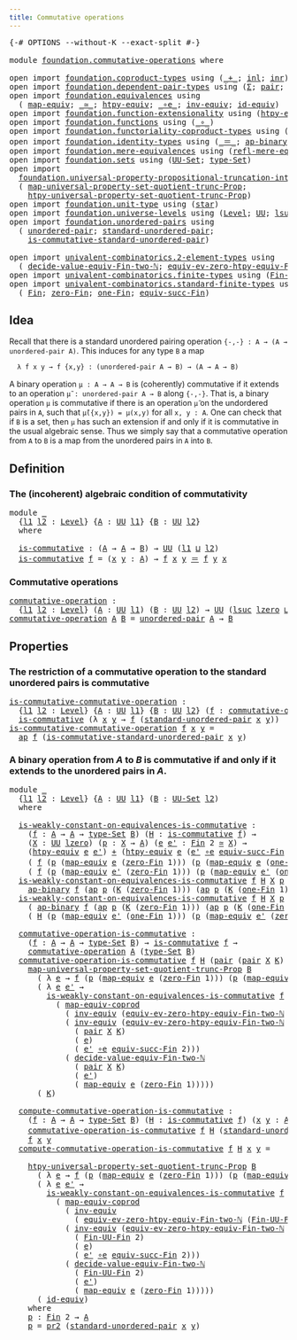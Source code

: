 ```yaml
---
title: Commutative operations
---
```


<pre class="Agda"><a id="48" class="Symbol">{-#</a> <a id="52" class="Keyword">OPTIONS</a> <a id="60" class="Pragma">--without-K</a> <a id="72" class="Pragma">--exact-split</a> <a id="86" class="Symbol">#-}</a>

<a id="91" class="Keyword">module</a> <a id="98" href="foundation.commutative-operations.html" class="Module">foundation.commutative-operations</a> <a id="132" class="Keyword">where</a>

<a id="139" class="Keyword">open</a> <a id="144" class="Keyword">import</a> <a id="151" href="foundation.coproduct-types.html" class="Module">foundation.coproduct-types</a> <a id="178" class="Keyword">using</a> <a id="184" class="Symbol">(</a><a id="185" href="foundation.coproduct-types.html#1181" class="Datatype Operator">_+_</a><a id="188" class="Symbol">;</a> <a id="190" href="foundation.coproduct-types.html#1249" class="InductiveConstructor">inl</a><a id="193" class="Symbol">;</a> <a id="195" href="foundation.coproduct-types.html#1267" class="InductiveConstructor">inr</a><a id="198" class="Symbol">)</a>
<a id="200" class="Keyword">open</a> <a id="205" class="Keyword">import</a> <a id="212" href="foundation.dependent-pair-types.html" class="Module">foundation.dependent-pair-types</a> <a id="244" class="Keyword">using</a> <a id="250" class="Symbol">(</a><a id="251" href="foundation-core.dependent-pair-types.html#515" class="Record">Σ</a><a id="252" class="Symbol">;</a> <a id="254" href="foundation-core.dependent-pair-types.html#588" class="InductiveConstructor">pair</a><a id="258" class="Symbol">;</a> <a id="260" href="foundation-core.dependent-pair-types.html#605" class="Field">pr1</a><a id="263" class="Symbol">;</a> <a id="265" href="foundation-core.dependent-pair-types.html#617" class="Field">pr2</a><a id="268" class="Symbol">)</a>
<a id="270" class="Keyword">open</a> <a id="275" class="Keyword">import</a> <a id="282" href="foundation.equivalences.html" class="Module">foundation.equivalences</a> <a id="306" class="Keyword">using</a>
  <a id="314" class="Symbol">(</a> <a id="316" href="foundation-core.equivalences.html#1821" class="Function">map-equiv</a><a id="325" class="Symbol">;</a> <a id="327" href="foundation-core.equivalences.html#1621" class="Function Operator">_≃_</a><a id="330" class="Symbol">;</a> <a id="332" href="foundation.equivalences.html#11980" class="Function">htpy-equiv</a><a id="342" class="Symbol">;</a> <a id="344" href="foundation-core.equivalences.html#7869" class="Function Operator">_∘e_</a><a id="348" class="Symbol">;</a> <a id="350" href="foundation-core.equivalences.html#5721" class="Function">inv-equiv</a><a id="359" class="Symbol">;</a> <a id="361" href="foundation-core.equivalences.html#2494" class="Function">id-equiv</a><a id="369" class="Symbol">)</a>
<a id="371" class="Keyword">open</a> <a id="376" class="Keyword">import</a> <a id="383" href="foundation.function-extensionality.html" class="Module">foundation.function-extensionality</a> <a id="418" class="Keyword">using</a> <a id="424" class="Symbol">(</a><a id="425" href="foundation-core.function-extensionality.html#965" class="Function">htpy-eq</a><a id="432" class="Symbol">)</a>
<a id="434" class="Keyword">open</a> <a id="439" class="Keyword">import</a> <a id="446" href="foundation.functions.html" class="Module">foundation.functions</a> <a id="467" class="Keyword">using</a> <a id="473" class="Symbol">(</a><a id="474" href="foundation-core.functions.html#420" class="Function Operator">_∘_</a><a id="477" class="Symbol">)</a>
<a id="479" class="Keyword">open</a> <a id="484" class="Keyword">import</a> <a id="491" href="foundation.functoriality-coproduct-types.html" class="Module">foundation.functoriality-coproduct-types</a> <a id="532" class="Keyword">using</a> <a id="538" class="Symbol">(</a><a id="539" href="foundation.functoriality-coproduct-types.html#7267" class="Function">map-equiv-coprod</a><a id="555" class="Symbol">)</a>
<a id="557" class="Keyword">open</a> <a id="562" class="Keyword">import</a> <a id="569" href="foundation.identity-types.html" class="Module">foundation.identity-types</a> <a id="595" class="Keyword">using</a> <a id="601" class="Symbol">(</a><a id="602" href="foundation-core.identity-types.html#1865" class="Function Operator">_＝_</a><a id="605" class="Symbol">;</a> <a id="607" href="foundation-core.identity-types.html#7942" class="Function">ap-binary</a><a id="616" class="Symbol">;</a> <a id="618" href="foundation-core.identity-types.html#4003" class="Function">ap</a><a id="620" class="Symbol">;</a> <a id="622" href="foundation-core.identity-types.html#2425" class="Function Operator">_∙_</a><a id="625" class="Symbol">)</a>
<a id="627" class="Keyword">open</a> <a id="632" class="Keyword">import</a> <a id="639" href="foundation.mere-equivalences.html" class="Module">foundation.mere-equivalences</a> <a id="668" class="Keyword">using</a> <a id="674" class="Symbol">(</a><a id="675" href="foundation.mere-equivalences.html#1771" class="Function">refl-mere-equiv</a><a id="690" class="Symbol">)</a>
<a id="692" class="Keyword">open</a> <a id="697" class="Keyword">import</a> <a id="704" href="foundation.sets.html" class="Module">foundation.sets</a> <a id="720" class="Keyword">using</a> <a id="726" class="Symbol">(</a><a id="727" href="foundation-core.sets.html#1190" class="Function">UU-Set</a><a id="733" class="Symbol">;</a> <a id="735" href="foundation-core.sets.html#1304" class="Function">type-Set</a><a id="743" class="Symbol">)</a>
<a id="745" class="Keyword">open</a> <a id="750" class="Keyword">import</a>
  <a id="759" href="foundation.universal-property-propositional-truncation-into-sets.html" class="Module">foundation.universal-property-propositional-truncation-into-sets</a> <a id="824" class="Keyword">using</a>
  <a id="832" class="Symbol">(</a> <a id="834" href="foundation.universal-property-propositional-truncation-into-sets.html#3801" class="Function">map-universal-property-set-quotient-trunc-Prop</a><a id="880" class="Symbol">;</a>
    <a id="886" href="foundation.universal-property-propositional-truncation-into-sets.html#4490" class="Function">htpy-universal-property-set-quotient-trunc-Prop</a><a id="933" class="Symbol">)</a>
<a id="935" class="Keyword">open</a> <a id="940" class="Keyword">import</a> <a id="947" href="foundation.unit-type.html" class="Module">foundation.unit-type</a> <a id="968" class="Keyword">using</a> <a id="974" class="Symbol">(</a><a id="975" href="foundation.unit-type.html#1108" class="InductiveConstructor">star</a><a id="979" class="Symbol">)</a>
<a id="981" class="Keyword">open</a> <a id="986" class="Keyword">import</a> <a id="993" href="foundation.universe-levels.html" class="Module">foundation.universe-levels</a> <a id="1020" class="Keyword">using</a> <a id="1026" class="Symbol">(</a><a id="1027" href="Agda.Primitive.html#597" class="Postulate">Level</a><a id="1032" class="Symbol">;</a> <a id="1034" href="foundation-core.universe-levels.html#235" class="Primitive">UU</a><a id="1036" class="Symbol">;</a> <a id="1038" href="Agda.Primitive.html#780" class="Primitive">lsuc</a><a id="1042" class="Symbol">;</a> <a id="1044" href="Agda.Primitive.html#810" class="Primitive Operator">_⊔_</a><a id="1047" class="Symbol">;</a> <a id="1049" href="Agda.Primitive.html#764" class="Primitive">lzero</a><a id="1054" class="Symbol">)</a>
<a id="1056" class="Keyword">open</a> <a id="1061" class="Keyword">import</a> <a id="1068" href="foundation.unordered-pairs.html" class="Module">foundation.unordered-pairs</a> <a id="1095" class="Keyword">using</a>
  <a id="1103" class="Symbol">(</a> <a id="1105" href="foundation.unordered-pairs.html#2488" class="Function">unordered-pair</a><a id="1119" class="Symbol">;</a> <a id="1121" href="foundation.unordered-pairs.html#5112" class="Function">standard-unordered-pair</a><a id="1144" class="Symbol">;</a>
    <a id="1150" href="foundation.unordered-pairs.html#8714" class="Function">is-commutative-standard-unordered-pair</a><a id="1188" class="Symbol">)</a>

<a id="1191" class="Keyword">open</a> <a id="1196" class="Keyword">import</a> <a id="1203" href="univalent-combinatorics.2-element-types.html" class="Module">univalent-combinatorics.2-element-types</a> <a id="1243" class="Keyword">using</a>
  <a id="1251" class="Symbol">(</a> <a id="1253" href="univalent-combinatorics.2-element-types.html#30314" class="Function">decide-value-equiv-Fin-two-ℕ</a><a id="1281" class="Symbol">;</a> <a id="1283" href="univalent-combinatorics.2-element-types.html#18775" class="Function">equiv-ev-zero-htpy-equiv-Fin-two-ℕ</a><a id="1317" class="Symbol">)</a>
<a id="1319" class="Keyword">open</a> <a id="1324" class="Keyword">import</a> <a id="1331" href="univalent-combinatorics.finite-types.html" class="Module">univalent-combinatorics.finite-types</a> <a id="1368" class="Keyword">using</a> <a id="1374" class="Symbol">(</a><a id="1375" href="univalent-combinatorics.finite-types.html#9701" class="Function">Fin-UU-Fin</a><a id="1385" class="Symbol">)</a>
<a id="1387" class="Keyword">open</a> <a id="1392" class="Keyword">import</a> <a id="1399" href="univalent-combinatorics.standard-finite-types.html" class="Module">univalent-combinatorics.standard-finite-types</a> <a id="1445" class="Keyword">using</a>
  <a id="1453" class="Symbol">(</a> <a id="1455" href="univalent-combinatorics.standard-finite-types.html#2392" class="Function">Fin</a><a id="1458" class="Symbol">;</a> <a id="1460" href="univalent-combinatorics.standard-finite-types.html#6791" class="Function">zero-Fin</a><a id="1468" class="Symbol">;</a> <a id="1470" href="univalent-combinatorics.standard-finite-types.html#8189" class="Function">one-Fin</a><a id="1477" class="Symbol">;</a> <a id="1479" href="univalent-combinatorics.standard-finite-types.html#11896" class="Function">equiv-succ-Fin</a><a id="1493" class="Symbol">)</a>
</pre>
## Idea

Recall that there is a standard unordered pairing operation `{-,-} : A → (A → unordered-pair A)`. This induces for any type `B` a map

```md
  λ f x y → f {x,y} : (unordered-pair A → B) → (A → A → B)
```

A binary operation `μ : A → A → B` is (coherently) commutative if it extends to an operation `μ̃ : unordered-pair A → B` along `{-,-}`. That is, a binary operation `μ` is commutative if there is an operation `μ̃` on the undordered pairs in `A`, such that `μ̃({x,y}) = μ(x,y)` for all `x, y : A`. One can check that if `B` is a set, then `μ` has such an extension if and only if it is commutative in the usual algebraic sense. Thus we simply say that a commutative operation from `A` to `B` is a map from the unordered pairs in `A` into `B`.

## Definition

### The (incoherent) algebraic condition of commutativity

<pre class="Agda"><a id="2338" class="Keyword">module</a> <a id="2345" href="foundation.commutative-operations.html#2345" class="Module">_</a>
  <a id="2349" class="Symbol">{</a><a id="2350" href="foundation.commutative-operations.html#2350" class="Bound">l1</a> <a id="2353" href="foundation.commutative-operations.html#2353" class="Bound">l2</a> <a id="2356" class="Symbol">:</a> <a id="2358" href="Agda.Primitive.html#597" class="Postulate">Level</a><a id="2363" class="Symbol">}</a> <a id="2365" class="Symbol">{</a><a id="2366" href="foundation.commutative-operations.html#2366" class="Bound">A</a> <a id="2368" class="Symbol">:</a> <a id="2370" href="foundation-core.universe-levels.html#235" class="Primitive">UU</a> <a id="2373" href="foundation.commutative-operations.html#2350" class="Bound">l1</a><a id="2375" class="Symbol">}</a> <a id="2377" class="Symbol">{</a><a id="2378" href="foundation.commutative-operations.html#2378" class="Bound">B</a> <a id="2380" class="Symbol">:</a> <a id="2382" href="foundation-core.universe-levels.html#235" class="Primitive">UU</a> <a id="2385" href="foundation.commutative-operations.html#2353" class="Bound">l2</a><a id="2387" class="Symbol">}</a>
  <a id="2391" class="Keyword">where</a>
  
  <a id="2402" href="foundation.commutative-operations.html#2402" class="Function">is-commutative</a> <a id="2417" class="Symbol">:</a> <a id="2419" class="Symbol">(</a><a id="2420" href="foundation.commutative-operations.html#2366" class="Bound">A</a> <a id="2422" class="Symbol">→</a> <a id="2424" href="foundation.commutative-operations.html#2366" class="Bound">A</a> <a id="2426" class="Symbol">→</a> <a id="2428" href="foundation.commutative-operations.html#2378" class="Bound">B</a><a id="2429" class="Symbol">)</a> <a id="2431" class="Symbol">→</a> <a id="2433" href="foundation-core.universe-levels.html#235" class="Primitive">UU</a> <a id="2436" class="Symbol">(</a><a id="2437" href="foundation.commutative-operations.html#2350" class="Bound">l1</a> <a id="2440" href="Agda.Primitive.html#810" class="Primitive Operator">⊔</a> <a id="2442" href="foundation.commutative-operations.html#2353" class="Bound">l2</a><a id="2444" class="Symbol">)</a>
  <a id="2448" href="foundation.commutative-operations.html#2402" class="Function">is-commutative</a> <a id="2463" href="foundation.commutative-operations.html#2463" class="Bound">f</a> <a id="2465" class="Symbol">=</a> <a id="2467" class="Symbol">(</a><a id="2468" href="foundation.commutative-operations.html#2468" class="Bound">x</a> <a id="2470" href="foundation.commutative-operations.html#2470" class="Bound">y</a> <a id="2472" class="Symbol">:</a> <a id="2474" href="foundation.commutative-operations.html#2366" class="Bound">A</a><a id="2475" class="Symbol">)</a> <a id="2477" class="Symbol">→</a> <a id="2479" href="foundation.commutative-operations.html#2463" class="Bound">f</a> <a id="2481" href="foundation.commutative-operations.html#2468" class="Bound">x</a> <a id="2483" href="foundation.commutative-operations.html#2470" class="Bound">y</a> <a id="2485" href="foundation-core.identity-types.html#1865" class="Function Operator">＝</a> <a id="2487" href="foundation.commutative-operations.html#2463" class="Bound">f</a> <a id="2489" href="foundation.commutative-operations.html#2470" class="Bound">y</a> <a id="2491" href="foundation.commutative-operations.html#2468" class="Bound">x</a>
</pre>
### Commutative operations

<pre class="Agda"><a id="commutative-operation"></a><a id="2534" href="foundation.commutative-operations.html#2534" class="Function">commutative-operation</a> <a id="2556" class="Symbol">:</a>
  <a id="2560" class="Symbol">{</a><a id="2561" href="foundation.commutative-operations.html#2561" class="Bound">l1</a> <a id="2564" href="foundation.commutative-operations.html#2564" class="Bound">l2</a> <a id="2567" class="Symbol">:</a> <a id="2569" href="Agda.Primitive.html#597" class="Postulate">Level</a><a id="2574" class="Symbol">}</a> <a id="2576" class="Symbol">(</a><a id="2577" href="foundation.commutative-operations.html#2577" class="Bound">A</a> <a id="2579" class="Symbol">:</a> <a id="2581" href="foundation-core.universe-levels.html#235" class="Primitive">UU</a> <a id="2584" href="foundation.commutative-operations.html#2561" class="Bound">l1</a><a id="2586" class="Symbol">)</a> <a id="2588" class="Symbol">(</a><a id="2589" href="foundation.commutative-operations.html#2589" class="Bound">B</a> <a id="2591" class="Symbol">:</a> <a id="2593" href="foundation-core.universe-levels.html#235" class="Primitive">UU</a> <a id="2596" href="foundation.commutative-operations.html#2564" class="Bound">l2</a><a id="2598" class="Symbol">)</a> <a id="2600" class="Symbol">→</a> <a id="2602" href="foundation-core.universe-levels.html#235" class="Primitive">UU</a> <a id="2605" class="Symbol">(</a><a id="2606" href="Agda.Primitive.html#780" class="Primitive">lsuc</a> <a id="2611" href="Agda.Primitive.html#764" class="Primitive">lzero</a> <a id="2617" href="Agda.Primitive.html#810" class="Primitive Operator">⊔</a> <a id="2619" href="foundation.commutative-operations.html#2561" class="Bound">l1</a> <a id="2622" href="Agda.Primitive.html#810" class="Primitive Operator">⊔</a> <a id="2624" href="foundation.commutative-operations.html#2564" class="Bound">l2</a><a id="2626" class="Symbol">)</a>
<a id="2628" href="foundation.commutative-operations.html#2534" class="Function">commutative-operation</a> <a id="2650" href="foundation.commutative-operations.html#2650" class="Bound">A</a> <a id="2652" href="foundation.commutative-operations.html#2652" class="Bound">B</a> <a id="2654" class="Symbol">=</a> <a id="2656" href="foundation.unordered-pairs.html#2488" class="Function">unordered-pair</a> <a id="2671" href="foundation.commutative-operations.html#2650" class="Bound">A</a> <a id="2673" class="Symbol">→</a> <a id="2675" href="foundation.commutative-operations.html#2652" class="Bound">B</a>
</pre>
## Properties

### The restriction of a commutative operation to the standard unordered pairs is commutative

<pre class="Agda"><a id="is-commutative-commutative-operation"></a><a id="2800" href="foundation.commutative-operations.html#2800" class="Function">is-commutative-commutative-operation</a> <a id="2837" class="Symbol">:</a>
  <a id="2841" class="Symbol">{</a><a id="2842" href="foundation.commutative-operations.html#2842" class="Bound">l1</a> <a id="2845" href="foundation.commutative-operations.html#2845" class="Bound">l2</a> <a id="2848" class="Symbol">:</a> <a id="2850" href="Agda.Primitive.html#597" class="Postulate">Level</a><a id="2855" class="Symbol">}</a> <a id="2857" class="Symbol">{</a><a id="2858" href="foundation.commutative-operations.html#2858" class="Bound">A</a> <a id="2860" class="Symbol">:</a> <a id="2862" href="foundation-core.universe-levels.html#235" class="Primitive">UU</a> <a id="2865" href="foundation.commutative-operations.html#2842" class="Bound">l1</a><a id="2867" class="Symbol">}</a> <a id="2869" class="Symbol">{</a><a id="2870" href="foundation.commutative-operations.html#2870" class="Bound">B</a> <a id="2872" class="Symbol">:</a> <a id="2874" href="foundation-core.universe-levels.html#235" class="Primitive">UU</a> <a id="2877" href="foundation.commutative-operations.html#2845" class="Bound">l2</a><a id="2879" class="Symbol">}</a> <a id="2881" class="Symbol">(</a><a id="2882" href="foundation.commutative-operations.html#2882" class="Bound">f</a> <a id="2884" class="Symbol">:</a> <a id="2886" href="foundation.commutative-operations.html#2534" class="Function">commutative-operation</a> <a id="2908" href="foundation.commutative-operations.html#2858" class="Bound">A</a> <a id="2910" href="foundation.commutative-operations.html#2870" class="Bound">B</a><a id="2911" class="Symbol">)</a> <a id="2913" class="Symbol">→</a>
  <a id="2917" href="foundation.commutative-operations.html#2402" class="Function">is-commutative</a> <a id="2932" class="Symbol">(λ</a> <a id="2935" href="foundation.commutative-operations.html#2935" class="Bound">x</a> <a id="2937" href="foundation.commutative-operations.html#2937" class="Bound">y</a> <a id="2939" class="Symbol">→</a> <a id="2941" href="foundation.commutative-operations.html#2882" class="Bound">f</a> <a id="2943" class="Symbol">(</a><a id="2944" href="foundation.unordered-pairs.html#5112" class="Function">standard-unordered-pair</a> <a id="2968" href="foundation.commutative-operations.html#2935" class="Bound">x</a> <a id="2970" href="foundation.commutative-operations.html#2937" class="Bound">y</a><a id="2971" class="Symbol">))</a>
<a id="2974" href="foundation.commutative-operations.html#2800" class="Function">is-commutative-commutative-operation</a> <a id="3011" href="foundation.commutative-operations.html#3011" class="Bound">f</a> <a id="3013" href="foundation.commutative-operations.html#3013" class="Bound">x</a> <a id="3015" href="foundation.commutative-operations.html#3015" class="Bound">y</a> <a id="3017" class="Symbol">=</a>
  <a id="3021" href="foundation-core.identity-types.html#4003" class="Function">ap</a> <a id="3024" href="foundation.commutative-operations.html#3011" class="Bound">f</a> <a id="3026" class="Symbol">(</a><a id="3027" href="foundation.unordered-pairs.html#8714" class="Function">is-commutative-standard-unordered-pair</a> <a id="3066" href="foundation.commutative-operations.html#3013" class="Bound">x</a> <a id="3068" href="foundation.commutative-operations.html#3015" class="Bound">y</a><a id="3069" class="Symbol">)</a>
</pre>
### A binary operation from $A$ to $B$ is commutative if and only if it extends to the unordered pairs in $A$.

<pre class="Agda"><a id="3196" class="Keyword">module</a> <a id="3203" href="foundation.commutative-operations.html#3203" class="Module">_</a>
  <a id="3207" class="Symbol">{</a><a id="3208" href="foundation.commutative-operations.html#3208" class="Bound">l1</a> <a id="3211" href="foundation.commutative-operations.html#3211" class="Bound">l2</a> <a id="3214" class="Symbol">:</a> <a id="3216" href="Agda.Primitive.html#597" class="Postulate">Level</a><a id="3221" class="Symbol">}</a> <a id="3223" class="Symbol">{</a><a id="3224" href="foundation.commutative-operations.html#3224" class="Bound">A</a> <a id="3226" class="Symbol">:</a> <a id="3228" href="foundation-core.universe-levels.html#235" class="Primitive">UU</a> <a id="3231" href="foundation.commutative-operations.html#3208" class="Bound">l1</a><a id="3233" class="Symbol">}</a> <a id="3235" class="Symbol">(</a><a id="3236" href="foundation.commutative-operations.html#3236" class="Bound">B</a> <a id="3238" class="Symbol">:</a> <a id="3240" href="foundation-core.sets.html#1190" class="Function">UU-Set</a> <a id="3247" href="foundation.commutative-operations.html#3211" class="Bound">l2</a><a id="3249" class="Symbol">)</a>
  <a id="3253" class="Keyword">where</a>

  <a id="3262" href="foundation.commutative-operations.html#3262" class="Function">is-weakly-constant-on-equivalences-is-commutative</a> <a id="3312" class="Symbol">:</a>
    <a id="3318" class="Symbol">(</a><a id="3319" href="foundation.commutative-operations.html#3319" class="Bound">f</a> <a id="3321" class="Symbol">:</a> <a id="3323" href="foundation.commutative-operations.html#3224" class="Bound">A</a> <a id="3325" class="Symbol">→</a> <a id="3327" href="foundation.commutative-operations.html#3224" class="Bound">A</a> <a id="3329" class="Symbol">→</a> <a id="3331" href="foundation-core.sets.html#1304" class="Function">type-Set</a> <a id="3340" href="foundation.commutative-operations.html#3236" class="Bound">B</a><a id="3341" class="Symbol">)</a> <a id="3343" class="Symbol">(</a><a id="3344" href="foundation.commutative-operations.html#3344" class="Bound">H</a> <a id="3346" class="Symbol">:</a> <a id="3348" href="foundation.commutative-operations.html#2402" class="Function">is-commutative</a> <a id="3363" href="foundation.commutative-operations.html#3319" class="Bound">f</a><a id="3364" class="Symbol">)</a> <a id="3366" class="Symbol">→</a>
    <a id="3372" class="Symbol">(</a><a id="3373" href="foundation.commutative-operations.html#3373" class="Bound">X</a> <a id="3375" class="Symbol">:</a> <a id="3377" href="foundation-core.universe-levels.html#235" class="Primitive">UU</a> <a id="3380" href="Agda.Primitive.html#764" class="Primitive">lzero</a><a id="3385" class="Symbol">)</a> <a id="3387" class="Symbol">(</a><a id="3388" href="foundation.commutative-operations.html#3388" class="Bound">p</a> <a id="3390" class="Symbol">:</a> <a id="3392" href="foundation.commutative-operations.html#3373" class="Bound">X</a> <a id="3394" class="Symbol">→</a> <a id="3396" href="foundation.commutative-operations.html#3224" class="Bound">A</a><a id="3397" class="Symbol">)</a> <a id="3399" class="Symbol">(</a><a id="3400" href="foundation.commutative-operations.html#3400" class="Bound">e</a> <a id="3402" href="foundation.commutative-operations.html#3402" class="Bound">e&#39;</a> <a id="3405" class="Symbol">:</a> <a id="3407" href="univalent-combinatorics.standard-finite-types.html#2392" class="Function">Fin</a> <a id="3411" class="Number">2</a> <a id="3413" href="foundation-core.equivalences.html#1621" class="Function Operator">≃</a> <a id="3415" href="foundation.commutative-operations.html#3373" class="Bound">X</a><a id="3416" class="Symbol">)</a> <a id="3418" class="Symbol">→</a>
    <a id="3424" class="Symbol">(</a><a id="3425" href="foundation.equivalences.html#11980" class="Function">htpy-equiv</a> <a id="3436" href="foundation.commutative-operations.html#3400" class="Bound">e</a> <a id="3438" href="foundation.commutative-operations.html#3402" class="Bound">e&#39;</a><a id="3440" class="Symbol">)</a> <a id="3442" href="foundation.coproduct-types.html#1181" class="Datatype Operator">+</a> <a id="3444" class="Symbol">(</a><a id="3445" href="foundation.equivalences.html#11980" class="Function">htpy-equiv</a> <a id="3456" href="foundation.commutative-operations.html#3400" class="Bound">e</a> <a id="3458" class="Symbol">(</a><a id="3459" href="foundation.commutative-operations.html#3402" class="Bound">e&#39;</a> <a id="3462" href="foundation-core.equivalences.html#7869" class="Function Operator">∘e</a> <a id="3465" href="univalent-combinatorics.standard-finite-types.html#11896" class="Function">equiv-succ-Fin</a> <a id="3480" class="Number">2</a><a id="3481" class="Symbol">))</a> <a id="3484" class="Symbol">→</a>
    <a id="3490" class="Symbol">(</a> <a id="3492" href="foundation.commutative-operations.html#3319" class="Bound">f</a> <a id="3494" class="Symbol">(</a><a id="3495" href="foundation.commutative-operations.html#3388" class="Bound">p</a> <a id="3497" class="Symbol">(</a><a id="3498" href="foundation-core.equivalences.html#1821" class="Function">map-equiv</a> <a id="3508" href="foundation.commutative-operations.html#3400" class="Bound">e</a> <a id="3510" class="Symbol">(</a><a id="3511" href="univalent-combinatorics.standard-finite-types.html#6791" class="Function">zero-Fin</a> <a id="3520" class="Number">1</a><a id="3521" class="Symbol">)))</a> <a id="3525" class="Symbol">(</a><a id="3526" href="foundation.commutative-operations.html#3388" class="Bound">p</a> <a id="3528" class="Symbol">(</a><a id="3529" href="foundation-core.equivalences.html#1821" class="Function">map-equiv</a> <a id="3539" href="foundation.commutative-operations.html#3400" class="Bound">e</a> <a id="3541" class="Symbol">(</a><a id="3542" href="univalent-combinatorics.standard-finite-types.html#8189" class="Function">one-Fin</a> <a id="3550" class="Number">1</a><a id="3551" class="Symbol">))))</a> <a id="3556" href="foundation-core.identity-types.html#1865" class="Function Operator">＝</a> 
    <a id="3563" class="Symbol">(</a> <a id="3565" href="foundation.commutative-operations.html#3319" class="Bound">f</a> <a id="3567" class="Symbol">(</a><a id="3568" href="foundation.commutative-operations.html#3388" class="Bound">p</a> <a id="3570" class="Symbol">(</a><a id="3571" href="foundation-core.equivalences.html#1821" class="Function">map-equiv</a> <a id="3581" href="foundation.commutative-operations.html#3402" class="Bound">e&#39;</a> <a id="3584" class="Symbol">(</a><a id="3585" href="univalent-combinatorics.standard-finite-types.html#6791" class="Function">zero-Fin</a> <a id="3594" class="Number">1</a><a id="3595" class="Symbol">)))</a> <a id="3599" class="Symbol">(</a><a id="3600" href="foundation.commutative-operations.html#3388" class="Bound">p</a> <a id="3602" class="Symbol">(</a><a id="3603" href="foundation-core.equivalences.html#1821" class="Function">map-equiv</a> <a id="3613" href="foundation.commutative-operations.html#3402" class="Bound">e&#39;</a> <a id="3616" class="Symbol">(</a><a id="3617" href="univalent-combinatorics.standard-finite-types.html#8189" class="Function">one-Fin</a> <a id="3625" class="Number">1</a><a id="3626" class="Symbol">))))</a>
  <a id="3633" href="foundation.commutative-operations.html#3262" class="Function">is-weakly-constant-on-equivalences-is-commutative</a> <a id="3683" href="foundation.commutative-operations.html#3683" class="Bound">f</a> <a id="3685" href="foundation.commutative-operations.html#3685" class="Bound">H</a> <a id="3687" href="foundation.commutative-operations.html#3687" class="Bound">X</a> <a id="3689" href="foundation.commutative-operations.html#3689" class="Bound">p</a> <a id="3691" href="foundation.commutative-operations.html#3691" class="Bound">e</a> <a id="3693" href="foundation.commutative-operations.html#3693" class="Bound">e&#39;</a> <a id="3696" class="Symbol">(</a><a id="3697" href="foundation.coproduct-types.html#1249" class="InductiveConstructor">inl</a> <a id="3701" href="foundation.commutative-operations.html#3701" class="Bound">K</a><a id="3702" class="Symbol">)</a> <a id="3704" class="Symbol">=</a>
    <a id="3710" href="foundation-core.identity-types.html#7942" class="Function">ap-binary</a> <a id="3720" href="foundation.commutative-operations.html#3683" class="Bound">f</a> <a id="3722" class="Symbol">(</a><a id="3723" href="foundation-core.identity-types.html#4003" class="Function">ap</a> <a id="3726" href="foundation.commutative-operations.html#3689" class="Bound">p</a> <a id="3728" class="Symbol">(</a><a id="3729" href="foundation.commutative-operations.html#3701" class="Bound">K</a> <a id="3731" class="Symbol">(</a><a id="3732" href="univalent-combinatorics.standard-finite-types.html#6791" class="Function">zero-Fin</a> <a id="3741" class="Number">1</a><a id="3742" class="Symbol">)))</a> <a id="3746" class="Symbol">(</a><a id="3747" href="foundation-core.identity-types.html#4003" class="Function">ap</a> <a id="3750" href="foundation.commutative-operations.html#3689" class="Bound">p</a> <a id="3752" class="Symbol">(</a><a id="3753" href="foundation.commutative-operations.html#3701" class="Bound">K</a> <a id="3755" class="Symbol">(</a><a id="3756" href="univalent-combinatorics.standard-finite-types.html#8189" class="Function">one-Fin</a> <a id="3764" class="Number">1</a><a id="3765" class="Symbol">)))</a>
  <a id="3771" href="foundation.commutative-operations.html#3262" class="Function">is-weakly-constant-on-equivalences-is-commutative</a> <a id="3821" href="foundation.commutative-operations.html#3821" class="Bound">f</a> <a id="3823" href="foundation.commutative-operations.html#3823" class="Bound">H</a> <a id="3825" href="foundation.commutative-operations.html#3825" class="Bound">X</a> <a id="3827" href="foundation.commutative-operations.html#3827" class="Bound">p</a> <a id="3829" href="foundation.commutative-operations.html#3829" class="Bound">e</a> <a id="3831" href="foundation.commutative-operations.html#3831" class="Bound">e&#39;</a> <a id="3834" class="Symbol">(</a><a id="3835" href="foundation.coproduct-types.html#1267" class="InductiveConstructor">inr</a> <a id="3839" href="foundation.commutative-operations.html#3839" class="Bound">K</a><a id="3840" class="Symbol">)</a> <a id="3842" class="Symbol">=</a>
    <a id="3848" class="Symbol">(</a> <a id="3850" href="foundation-core.identity-types.html#7942" class="Function">ap-binary</a> <a id="3860" href="foundation.commutative-operations.html#3821" class="Bound">f</a> <a id="3862" class="Symbol">(</a><a id="3863" href="foundation-core.identity-types.html#4003" class="Function">ap</a> <a id="3866" href="foundation.commutative-operations.html#3827" class="Bound">p</a> <a id="3868" class="Symbol">(</a><a id="3869" href="foundation.commutative-operations.html#3839" class="Bound">K</a> <a id="3871" class="Symbol">(</a><a id="3872" href="univalent-combinatorics.standard-finite-types.html#6791" class="Function">zero-Fin</a> <a id="3881" class="Number">1</a><a id="3882" class="Symbol">)))</a> <a id="3886" class="Symbol">(</a><a id="3887" href="foundation-core.identity-types.html#4003" class="Function">ap</a> <a id="3890" href="foundation.commutative-operations.html#3827" class="Bound">p</a> <a id="3892" class="Symbol">(</a><a id="3893" href="foundation.commutative-operations.html#3839" class="Bound">K</a> <a id="3895" class="Symbol">(</a><a id="3896" href="univalent-combinatorics.standard-finite-types.html#8189" class="Function">one-Fin</a> <a id="3904" class="Number">1</a><a id="3905" class="Symbol">))))</a> <a id="3910" href="foundation-core.identity-types.html#2425" class="Function Operator">∙</a>
    <a id="3916" class="Symbol">(</a> <a id="3918" href="foundation.commutative-operations.html#3823" class="Bound">H</a> <a id="3920" class="Symbol">(</a><a id="3921" href="foundation.commutative-operations.html#3827" class="Bound">p</a> <a id="3923" class="Symbol">(</a><a id="3924" href="foundation-core.equivalences.html#1821" class="Function">map-equiv</a> <a id="3934" href="foundation.commutative-operations.html#3831" class="Bound">e&#39;</a> <a id="3937" class="Symbol">(</a><a id="3938" href="univalent-combinatorics.standard-finite-types.html#8189" class="Function">one-Fin</a> <a id="3946" class="Number">1</a><a id="3947" class="Symbol">)))</a> <a id="3951" class="Symbol">(</a><a id="3952" href="foundation.commutative-operations.html#3827" class="Bound">p</a> <a id="3954" class="Symbol">(</a><a id="3955" href="foundation-core.equivalences.html#1821" class="Function">map-equiv</a> <a id="3965" href="foundation.commutative-operations.html#3831" class="Bound">e&#39;</a> <a id="3968" class="Symbol">(</a><a id="3969" href="univalent-combinatorics.standard-finite-types.html#6791" class="Function">zero-Fin</a> <a id="3978" class="Number">1</a><a id="3979" class="Symbol">))))</a>
  
  <a id="3989" href="foundation.commutative-operations.html#3989" class="Function">commutative-operation-is-commutative</a> <a id="4026" class="Symbol">:</a>
    <a id="4032" class="Symbol">(</a><a id="4033" href="foundation.commutative-operations.html#4033" class="Bound">f</a> <a id="4035" class="Symbol">:</a> <a id="4037" href="foundation.commutative-operations.html#3224" class="Bound">A</a> <a id="4039" class="Symbol">→</a> <a id="4041" href="foundation.commutative-operations.html#3224" class="Bound">A</a> <a id="4043" class="Symbol">→</a> <a id="4045" href="foundation-core.sets.html#1304" class="Function">type-Set</a> <a id="4054" href="foundation.commutative-operations.html#3236" class="Bound">B</a><a id="4055" class="Symbol">)</a> <a id="4057" class="Symbol">→</a> <a id="4059" href="foundation.commutative-operations.html#2402" class="Function">is-commutative</a> <a id="4074" href="foundation.commutative-operations.html#4033" class="Bound">f</a> <a id="4076" class="Symbol">→</a>
    <a id="4082" href="foundation.commutative-operations.html#2534" class="Function">commutative-operation</a> <a id="4104" href="foundation.commutative-operations.html#3224" class="Bound">A</a> <a id="4106" class="Symbol">(</a><a id="4107" href="foundation-core.sets.html#1304" class="Function">type-Set</a> <a id="4116" href="foundation.commutative-operations.html#3236" class="Bound">B</a><a id="4117" class="Symbol">)</a>
  <a id="4121" href="foundation.commutative-operations.html#3989" class="Function">commutative-operation-is-commutative</a> <a id="4158" href="foundation.commutative-operations.html#4158" class="Bound">f</a> <a id="4160" href="foundation.commutative-operations.html#4160" class="Bound">H</a> <a id="4162" class="Symbol">(</a><a id="4163" href="foundation-core.dependent-pair-types.html#588" class="InductiveConstructor">pair</a> <a id="4168" class="Symbol">(</a><a id="4169" href="foundation-core.dependent-pair-types.html#588" class="InductiveConstructor">pair</a> <a id="4174" href="foundation.commutative-operations.html#4174" class="Bound">X</a> <a id="4176" href="foundation.commutative-operations.html#4176" class="Bound">K</a><a id="4177" class="Symbol">)</a> <a id="4179" href="foundation.commutative-operations.html#4179" class="Bound">p</a><a id="4180" class="Symbol">)</a> <a id="4182" class="Symbol">=</a>
    <a id="4188" href="foundation.universal-property-propositional-truncation-into-sets.html#3801" class="Function">map-universal-property-set-quotient-trunc-Prop</a> <a id="4235" href="foundation.commutative-operations.html#3236" class="Bound">B</a>
      <a id="4243" class="Symbol">(</a> <a id="4245" class="Symbol">λ</a> <a id="4247" href="foundation.commutative-operations.html#4247" class="Bound">e</a> <a id="4249" class="Symbol">→</a> <a id="4251" href="foundation.commutative-operations.html#4158" class="Bound">f</a> <a id="4253" class="Symbol">(</a><a id="4254" href="foundation.commutative-operations.html#4179" class="Bound">p</a> <a id="4256" class="Symbol">(</a><a id="4257" href="foundation-core.equivalences.html#1821" class="Function">map-equiv</a> <a id="4267" href="foundation.commutative-operations.html#4247" class="Bound">e</a> <a id="4269" class="Symbol">(</a><a id="4270" href="univalent-combinatorics.standard-finite-types.html#6791" class="Function">zero-Fin</a> <a id="4279" class="Number">1</a><a id="4280" class="Symbol">)))</a> <a id="4284" class="Symbol">(</a><a id="4285" href="foundation.commutative-operations.html#4179" class="Bound">p</a> <a id="4287" class="Symbol">(</a><a id="4288" href="foundation-core.equivalences.html#1821" class="Function">map-equiv</a> <a id="4298" href="foundation.commutative-operations.html#4247" class="Bound">e</a> <a id="4300" class="Symbol">(</a><a id="4301" href="univalent-combinatorics.standard-finite-types.html#8189" class="Function">one-Fin</a> <a id="4309" class="Number">1</a><a id="4310" class="Symbol">))))</a>
      <a id="4321" class="Symbol">(</a> <a id="4323" class="Symbol">λ</a> <a id="4325" href="foundation.commutative-operations.html#4325" class="Bound">e</a> <a id="4327" href="foundation.commutative-operations.html#4327" class="Bound">e&#39;</a> <a id="4330" class="Symbol">→</a>
        <a id="4340" href="foundation.commutative-operations.html#3262" class="Function">is-weakly-constant-on-equivalences-is-commutative</a> <a id="4390" href="foundation.commutative-operations.html#4158" class="Bound">f</a> <a id="4392" href="foundation.commutative-operations.html#4160" class="Bound">H</a> <a id="4394" href="foundation.commutative-operations.html#4174" class="Bound">X</a> <a id="4396" href="foundation.commutative-operations.html#4179" class="Bound">p</a> <a id="4398" href="foundation.commutative-operations.html#4325" class="Bound">e</a> <a id="4400" href="foundation.commutative-operations.html#4327" class="Bound">e&#39;</a>
          <a id="4413" class="Symbol">(</a> <a id="4415" href="foundation.functoriality-coproduct-types.html#7267" class="Function">map-equiv-coprod</a>
            <a id="4444" class="Symbol">(</a> <a id="4446" href="foundation-core.equivalences.html#5721" class="Function">inv-equiv</a> <a id="4456" class="Symbol">(</a><a id="4457" href="univalent-combinatorics.2-element-types.html#18775" class="Function">equiv-ev-zero-htpy-equiv-Fin-two-ℕ</a> <a id="4492" class="Symbol">(</a><a id="4493" href="foundation-core.dependent-pair-types.html#588" class="InductiveConstructor">pair</a> <a id="4498" href="foundation.commutative-operations.html#4174" class="Bound">X</a> <a id="4500" href="foundation.commutative-operations.html#4176" class="Bound">K</a><a id="4501" class="Symbol">)</a> <a id="4503" href="foundation.commutative-operations.html#4325" class="Bound">e</a> <a id="4505" href="foundation.commutative-operations.html#4327" class="Bound">e&#39;</a><a id="4507" class="Symbol">))</a>
            <a id="4522" class="Symbol">(</a> <a id="4524" href="foundation-core.equivalences.html#5721" class="Function">inv-equiv</a> <a id="4534" class="Symbol">(</a><a id="4535" href="univalent-combinatorics.2-element-types.html#18775" class="Function">equiv-ev-zero-htpy-equiv-Fin-two-ℕ</a>
              <a id="4584" class="Symbol">(</a> <a id="4586" href="foundation-core.dependent-pair-types.html#588" class="InductiveConstructor">pair</a> <a id="4591" href="foundation.commutative-operations.html#4174" class="Bound">X</a> <a id="4593" href="foundation.commutative-operations.html#4176" class="Bound">K</a><a id="4594" class="Symbol">)</a>
              <a id="4610" class="Symbol">(</a> <a id="4612" href="foundation.commutative-operations.html#4325" class="Bound">e</a><a id="4613" class="Symbol">)</a>
              <a id="4629" class="Symbol">(</a> <a id="4631" href="foundation.commutative-operations.html#4327" class="Bound">e&#39;</a> <a id="4634" href="foundation-core.equivalences.html#7869" class="Function Operator">∘e</a> <a id="4637" href="univalent-combinatorics.standard-finite-types.html#11896" class="Function">equiv-succ-Fin</a> <a id="4652" class="Number">2</a><a id="4653" class="Symbol">)))</a>
            <a id="4669" class="Symbol">(</a> <a id="4671" href="univalent-combinatorics.2-element-types.html#30314" class="Function">decide-value-equiv-Fin-two-ℕ</a>
              <a id="4714" class="Symbol">(</a> <a id="4716" href="foundation-core.dependent-pair-types.html#588" class="InductiveConstructor">pair</a> <a id="4721" href="foundation.commutative-operations.html#4174" class="Bound">X</a> <a id="4723" href="foundation.commutative-operations.html#4176" class="Bound">K</a><a id="4724" class="Symbol">)</a>
              <a id="4740" class="Symbol">(</a> <a id="4742" href="foundation.commutative-operations.html#4327" class="Bound">e&#39;</a><a id="4744" class="Symbol">)</a>
              <a id="4760" class="Symbol">(</a> <a id="4762" href="foundation-core.equivalences.html#1821" class="Function">map-equiv</a> <a id="4772" href="foundation.commutative-operations.html#4325" class="Bound">e</a> <a id="4774" class="Symbol">(</a><a id="4775" href="univalent-combinatorics.standard-finite-types.html#6791" class="Function">zero-Fin</a> <a id="4784" class="Number">1</a><a id="4785" class="Symbol">)))))</a>
      <a id="4797" class="Symbol">(</a> <a id="4799" href="foundation.commutative-operations.html#4176" class="Bound">K</a><a id="4800" class="Symbol">)</a>

  <a id="4805" href="foundation.commutative-operations.html#4805" class="Function">compute-commutative-operation-is-commutative</a> <a id="4850" class="Symbol">:</a>
    <a id="4856" class="Symbol">(</a><a id="4857" href="foundation.commutative-operations.html#4857" class="Bound">f</a> <a id="4859" class="Symbol">:</a> <a id="4861" href="foundation.commutative-operations.html#3224" class="Bound">A</a> <a id="4863" class="Symbol">→</a> <a id="4865" href="foundation.commutative-operations.html#3224" class="Bound">A</a> <a id="4867" class="Symbol">→</a> <a id="4869" href="foundation-core.sets.html#1304" class="Function">type-Set</a> <a id="4878" href="foundation.commutative-operations.html#3236" class="Bound">B</a><a id="4879" class="Symbol">)</a> <a id="4881" class="Symbol">(</a><a id="4882" href="foundation.commutative-operations.html#4882" class="Bound">H</a> <a id="4884" class="Symbol">:</a> <a id="4886" href="foundation.commutative-operations.html#2402" class="Function">is-commutative</a> <a id="4901" href="foundation.commutative-operations.html#4857" class="Bound">f</a><a id="4902" class="Symbol">)</a> <a id="4904" class="Symbol">(</a><a id="4905" href="foundation.commutative-operations.html#4905" class="Bound">x</a> <a id="4907" href="foundation.commutative-operations.html#4907" class="Bound">y</a> <a id="4909" class="Symbol">:</a> <a id="4911" href="foundation.commutative-operations.html#3224" class="Bound">A</a><a id="4912" class="Symbol">)</a> <a id="4914" class="Symbol">→</a>
    <a id="4920" href="foundation.commutative-operations.html#3989" class="Function">commutative-operation-is-commutative</a> <a id="4957" href="foundation.commutative-operations.html#4857" class="Bound">f</a> <a id="4959" href="foundation.commutative-operations.html#4882" class="Bound">H</a> <a id="4961" class="Symbol">(</a><a id="4962" href="foundation.unordered-pairs.html#5112" class="Function">standard-unordered-pair</a> <a id="4986" href="foundation.commutative-operations.html#4905" class="Bound">x</a> <a id="4988" href="foundation.commutative-operations.html#4907" class="Bound">y</a><a id="4989" class="Symbol">)</a> <a id="4991" href="foundation-core.identity-types.html#1865" class="Function Operator">＝</a>
    <a id="4997" href="foundation.commutative-operations.html#4857" class="Bound">f</a> <a id="4999" href="foundation.commutative-operations.html#4905" class="Bound">x</a> <a id="5001" href="foundation.commutative-operations.html#4907" class="Bound">y</a>
  <a id="5005" href="foundation.commutative-operations.html#4805" class="Function">compute-commutative-operation-is-commutative</a> <a id="5050" href="foundation.commutative-operations.html#5050" class="Bound">f</a> <a id="5052" href="foundation.commutative-operations.html#5052" class="Bound">H</a> <a id="5054" href="foundation.commutative-operations.html#5054" class="Bound">x</a> <a id="5056" href="foundation.commutative-operations.html#5056" class="Bound">y</a> <a id="5058" class="Symbol">=</a>
    
    <a id="5069" href="foundation.universal-property-propositional-truncation-into-sets.html#4490" class="Function">htpy-universal-property-set-quotient-trunc-Prop</a> <a id="5117" href="foundation.commutative-operations.html#3236" class="Bound">B</a>
      <a id="5125" class="Symbol">(</a> <a id="5127" class="Symbol">λ</a> <a id="5129" href="foundation.commutative-operations.html#5129" class="Bound">e</a> <a id="5131" class="Symbol">→</a> <a id="5133" href="foundation.commutative-operations.html#5050" class="Bound">f</a> <a id="5135" class="Symbol">(</a><a id="5136" href="foundation.commutative-operations.html#5738" class="Function">p</a> <a id="5138" class="Symbol">(</a><a id="5139" href="foundation-core.equivalences.html#1821" class="Function">map-equiv</a> <a id="5149" href="foundation.commutative-operations.html#5129" class="Bound">e</a> <a id="5151" class="Symbol">(</a><a id="5152" href="univalent-combinatorics.standard-finite-types.html#6791" class="Function">zero-Fin</a> <a id="5161" class="Number">1</a><a id="5162" class="Symbol">)))</a> <a id="5166" class="Symbol">(</a><a id="5167" href="foundation.commutative-operations.html#5738" class="Function">p</a> <a id="5169" class="Symbol">(</a><a id="5170" href="foundation-core.equivalences.html#1821" class="Function">map-equiv</a> <a id="5180" href="foundation.commutative-operations.html#5129" class="Bound">e</a> <a id="5182" class="Symbol">(</a><a id="5183" href="univalent-combinatorics.standard-finite-types.html#8189" class="Function">one-Fin</a> <a id="5191" class="Number">1</a><a id="5192" class="Symbol">))))</a>
      <a id="5203" class="Symbol">(</a> <a id="5205" class="Symbol">λ</a> <a id="5207" href="foundation.commutative-operations.html#5207" class="Bound">e</a> <a id="5209" href="foundation.commutative-operations.html#5209" class="Bound">e&#39;</a> <a id="5212" class="Symbol">→</a>
        <a id="5222" href="foundation.commutative-operations.html#3262" class="Function">is-weakly-constant-on-equivalences-is-commutative</a> <a id="5272" href="foundation.commutative-operations.html#5050" class="Bound">f</a> <a id="5274" href="foundation.commutative-operations.html#5052" class="Bound">H</a> <a id="5276" class="Symbol">(</a><a id="5277" href="univalent-combinatorics.standard-finite-types.html#2392" class="Function">Fin</a> <a id="5281" class="Number">2</a><a id="5282" class="Symbol">)</a> <a id="5284" href="foundation.commutative-operations.html#5738" class="Function">p</a> <a id="5286" href="foundation.commutative-operations.html#5207" class="Bound">e</a> <a id="5288" href="foundation.commutative-operations.html#5209" class="Bound">e&#39;</a>
          <a id="5301" class="Symbol">(</a> <a id="5303" href="foundation.functoriality-coproduct-types.html#7267" class="Function">map-equiv-coprod</a>
            <a id="5332" class="Symbol">(</a> <a id="5334" href="foundation-core.equivalences.html#5721" class="Function">inv-equiv</a>
              <a id="5358" class="Symbol">(</a> <a id="5360" href="univalent-combinatorics.2-element-types.html#18775" class="Function">equiv-ev-zero-htpy-equiv-Fin-two-ℕ</a> <a id="5395" class="Symbol">(</a><a id="5396" href="univalent-combinatorics.finite-types.html#9701" class="Function">Fin-UU-Fin</a> <a id="5407" class="Number">2</a><a id="5408" class="Symbol">)</a> <a id="5410" href="foundation.commutative-operations.html#5207" class="Bound">e</a> <a id="5412" href="foundation.commutative-operations.html#5209" class="Bound">e&#39;</a><a id="5414" class="Symbol">))</a>
            <a id="5429" class="Symbol">(</a> <a id="5431" href="foundation-core.equivalences.html#5721" class="Function">inv-equiv</a> <a id="5441" class="Symbol">(</a><a id="5442" href="univalent-combinatorics.2-element-types.html#18775" class="Function">equiv-ev-zero-htpy-equiv-Fin-two-ℕ</a>
              <a id="5491" class="Symbol">(</a> <a id="5493" href="univalent-combinatorics.finite-types.html#9701" class="Function">Fin-UU-Fin</a> <a id="5504" class="Number">2</a><a id="5505" class="Symbol">)</a>
              <a id="5521" class="Symbol">(</a> <a id="5523" href="foundation.commutative-operations.html#5207" class="Bound">e</a><a id="5524" class="Symbol">)</a>
              <a id="5540" class="Symbol">(</a> <a id="5542" href="foundation.commutative-operations.html#5209" class="Bound">e&#39;</a> <a id="5545" href="foundation-core.equivalences.html#7869" class="Function Operator">∘e</a> <a id="5548" href="univalent-combinatorics.standard-finite-types.html#11896" class="Function">equiv-succ-Fin</a> <a id="5563" class="Number">2</a><a id="5564" class="Symbol">)))</a>
            <a id="5580" class="Symbol">(</a> <a id="5582" href="univalent-combinatorics.2-element-types.html#30314" class="Function">decide-value-equiv-Fin-two-ℕ</a>
              <a id="5625" class="Symbol">(</a> <a id="5627" href="univalent-combinatorics.finite-types.html#9701" class="Function">Fin-UU-Fin</a> <a id="5638" class="Number">2</a><a id="5639" class="Symbol">)</a>
              <a id="5655" class="Symbol">(</a> <a id="5657" href="foundation.commutative-operations.html#5209" class="Bound">e&#39;</a><a id="5659" class="Symbol">)</a>
              <a id="5675" class="Symbol">(</a> <a id="5677" href="foundation-core.equivalences.html#1821" class="Function">map-equiv</a> <a id="5687" href="foundation.commutative-operations.html#5207" class="Bound">e</a> <a id="5689" class="Symbol">(</a><a id="5690" href="univalent-combinatorics.standard-finite-types.html#6791" class="Function">zero-Fin</a> <a id="5699" class="Number">1</a><a id="5700" class="Symbol">)))))</a>
      <a id="5712" class="Symbol">(</a> <a id="5714" href="foundation-core.equivalences.html#2494" class="Function">id-equiv</a><a id="5722" class="Symbol">)</a>
    <a id="5728" class="Keyword">where</a>
    <a id="5738" href="foundation.commutative-operations.html#5738" class="Function">p</a> <a id="5740" class="Symbol">:</a> <a id="5742" href="univalent-combinatorics.standard-finite-types.html#2392" class="Function">Fin</a> <a id="5746" class="Number">2</a> <a id="5748" class="Symbol">→</a> <a id="5750" href="foundation.commutative-operations.html#3224" class="Bound">A</a>
    <a id="5756" href="foundation.commutative-operations.html#5738" class="Function">p</a> <a id="5758" class="Symbol">=</a> <a id="5760" href="foundation-core.dependent-pair-types.html#617" class="Field">pr2</a> <a id="5764" class="Symbol">(</a><a id="5765" href="foundation.unordered-pairs.html#5112" class="Function">standard-unordered-pair</a> <a id="5789" href="foundation.commutative-operations.html#5054" class="Bound">x</a> <a id="5791" href="foundation.commutative-operations.html#5056" class="Bound">y</a><a id="5792" class="Symbol">)</a>
</pre>